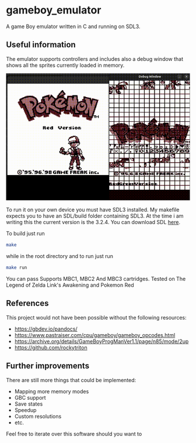 # gameboy_emulator

A game Boy emulator written in C and running on SDL3.

## Useful information

The emulator supports controllers and includes also a debug window that shows all the sprites currently loaded in memory.

![alt text](<resources/images/pkmn red gif.gif>)

To run it on your own device you must have SDL3 installed. My makefile expects you to have an SDL/build folder containing SDL3. At the time i am writing this the current version is the 3.2.4. You can download SDL [here](https://www.libsdl.org/).

To build just run 
``` bash
make
```
 while in the root directory and to run just run 

``` bash
make run
```

You can pass Supports MBC1, MBC2 And MBC3 cartridges. Tested on The Legend of Zelda Link's Awakening and Pokemon Red

## References

This project would not have been possible without the following resources:

- https://gbdev.io/pandocs/
- https://www.pastraiser.com/cpu/gameboy/gameboy_opcodes.html
- https://archive.org/details/GameBoyProgManVer1.1/page/n85/mode/2up
- https://github.com/rockytriton

## Further improvements

There are still more things that could be implemented: 

- Mapping more memory modes
- GBC support
- Save states
- Speedup
- Custom resolutions
- etc.

Feel free to iterate over this software should you want to